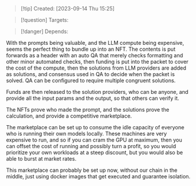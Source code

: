 
>[!tip] Created: [2023-09-14 Thu 15:25]

>[!question] Targets: 

>[!danger] Depends: 

With the prompts being valuable, and the LLM compute being expensive, seems the perfect thing to bundle up into an NFT.  The contents is put forwards as a header with an auto QA that merely checks formatting and other minor automated checks, then funding is put into the packet to cover the cost of the compute, then the solutions from LLM providers are added as solutions, and consensus used in QA to decide when the packet is solved.  QA can be configured to require multiple congruent solutions.

Funds are then released to the solution providers, who can be anyone, and provide all the input params and the output, so that others can verify it.  

The NFTs prove who made the prompt, and the solutions prove the calculation, and provide a competitive marketplace.

The marketplace can be set up to consume the idle capacity of everyone who is running their own models locally.  These machines are very expensive to run, and so if you can cram the GPU at maximum, then you can offset the cost of running and possibly turn a profit, so you would prioritize your own workloads at a steep discount, but you would also be able to burst at market rates.

This marketplace can probably be set up now, without our chain in the middle, just using docker images that get executed and guarantee isolation.